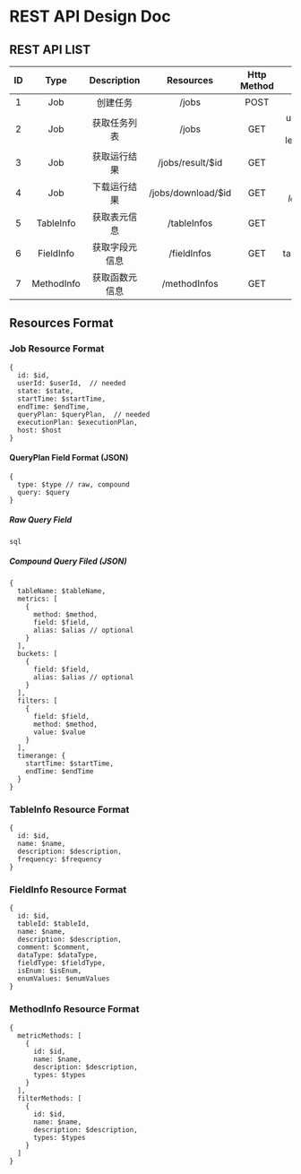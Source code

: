 # REST API Design Doc

## REST API LIST

| ID | Type | Description | Resources | Http Method | URL Params | Request Data(json) | Reponse Data(json) | Comment |
|:---:|:---:|:---:|:---:|:---:|:---:|:---:|:---:|:---:|
| 1 | Job | 创建任务 | /jobs | POST | | $job | | |
| 2 | Job | 获取任务列表 | /jobs | GET | userId=$userId, start=$start, length=$length | | $jobs | |
| 3 | Job | 获取运行结果 | /jobs/result/$id | GET | | | $result | |
| 4 | Job | 下载运行结果 | /jobs/download/$id | GET | start=$start, length=$length | | | |
| 5 | TableInfo | 获取表元信息 | /tableInfos | GET | | | $tableInfos | |
| 6 | FieldInfo | 获取字段元信息 | /fieldInfos | GET | tableId=$tableId | | $fieldInfos | |
| 7 | MethodInfo | 获取函数元信息 | /methodInfos | GET | | | $methodInfo | |

## Resources Format

### Job Resource Format

```
{
  id: $id,
  userId: $userId,  // needed
  state: $state,
  startTime: $startTime,
  endTime: $endTime,
  queryPlan: $queryPlan,  // needed
  executionPlan: $executionPlan,
  host: $host
}
```

#### QueryPlan Field Format (JSON)

```
{
  type: $type // raw, compound
  query: $query
}
```

##### Raw Query Field

```
sql
```

##### Compound Query Filed (JSON)

```
{
  tableName: $tableName,
  metrics: [
    {
      method: $method,
      field: $field,
      alias: $alias // optional
    }
  ],
  buckets: [
    {
      field: $field,
      alias: $alias // optional
    }
  ],
  filters: [
    {
      field: $field,
      method: $method,
      value: $value
    }
  ],
  timerange: {
    startTime: $startTime,
    endTime: $endTime
  }
}
```

### TableInfo Resource Format

```
{
  id: $id,
  name: $name,
  description: $description,
  frequency: $frequency
}
```

### FieldInfo Resource Format

```
{
  id: $id,
  tableId: $tableId,
  name: $name,
  description: $description,
  comment: $comment,
  dataType: $dataType,
  fieldType: $fieldType,
  isEnum: $isEnum,
  enumValues: $enumValues
}
```

### MethodInfo Resource Format

```
{
  metricMethods: [
    {
      id: $id,
      name: $name,
      description: $description,
      types: $types
    }
  ],
  filterMethods: [
    {
      id: $id,
      name: $name,
      description: $description,
      types: $types
    }
  ]
}
```